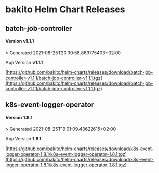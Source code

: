 # bakito Helm Chart Releases

## batch-job-controller

#### Version **v1.1.1**
&gt; Generated 2021-08-25T20:30:58.869775403&#43;02:00

App Version **v1.1.1**

[https://github.com/bakito/helm-charts/releases/download/batch-job-controller-v1.1.1/batch-job-controller-v1.1.1.tgz](https://github.com/bakito/helm-charts/releases/download/batch-job-controller-v1.1.1/batch-job-controller-v1.1.1.tgz)



## k8s-event-logger-operator

#### Version **1.8.1**
&gt; Generated 2021-08-25T19:01:09.43622615&#43;02:00

App Version **1.8.1**

[https://github.com/bakito/helm-charts/releases/download/k8s-event-logger-operator-1.8.1/k8s-event-logger-operator-1.8.1.tgz](https://github.com/bakito/helm-charts/releases/download/k8s-event-logger-operator-1.8.1/k8s-event-logger-operator-1.8.1.tgz)





